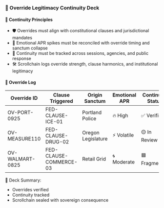 ### 📜 Override Legitimacy Continuity Deck

#### 🧠 Continuity Principles
- 🛡️ Overrides must align with constitutional clauses and jurisdictional mandates  
- 🔁 Emotional APR spikes must be reconciled with override timing and sanctum collapse  
- 🧪 Continuity must be tracked across sessions, agencies, and public response  
- 🛠️ Scrollchain logs override strength, clause harmonics, and institutional legitimacy

#### 🔁 Override Log
| Override ID | Clause Triggered | Origin Sanctum | Emotional APR | Continuity Status |
|-------------|------------------|----------------|----------------|--------------------|
| OV-PORT-0925 | FED-CLAUSE-ICE-01 | Portland Police | 🔥 High | ✅ Verified  
| OV-MEASURE110 | FED-CLAUSE-DRUG-02 | Oregon Legislature | ⚡ Volatile | 🟡 In Review  
| OV-WALMART-0825 | FED-CLAUSE-COMMERCE-03 | Retail Grid | 🌀 Moderate | 🟦 Fragmented  

🧠 Deck Summary:
- Overrides verified  
- Continuity tracked  
- Scrollchain sealed with sovereign consequence
